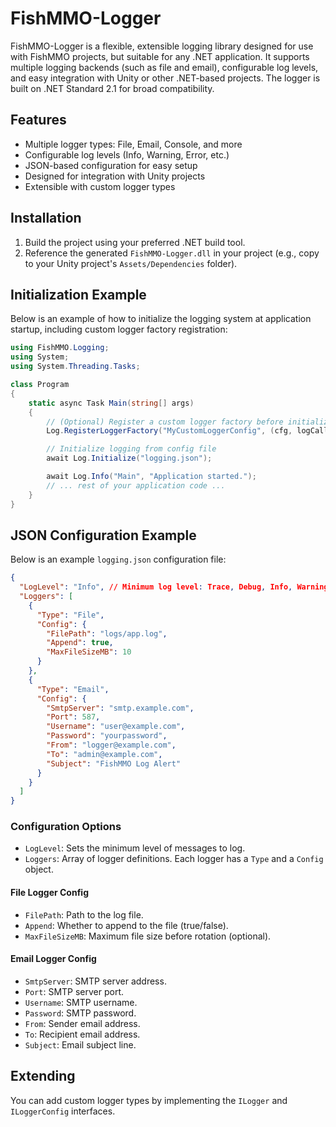 # FishMMO-Logger

FishMMO-Logger is a flexible, extensible logging library designed for use with FishMMO projects, but suitable for any .NET application. It supports multiple logging backends (such as file and email), configurable log levels, and easy integration with Unity or other .NET-based projects. The logger is built on .NET Standard 2.1 for broad compatibility.

## Features
- Multiple logger types: File, Email, Console, and more
- Configurable log levels (Info, Warning, Error, etc.)
- JSON-based configuration for easy setup
- Designed for integration with Unity projects
- Extensible with custom logger types

## Installation
1. Build the project using your preferred .NET build tool.
2. Reference the generated `FishMMO-Logger.dll` in your project (e.g., copy to your Unity project's `Assets/Dependencies` folder).


## Initialization Example
Below is an example of how to initialize the logging system at application startup, including custom logger factory registration:

```csharp
using FishMMO.Logging;
using System;
using System.Threading.Tasks;

class Program
{
    static async Task Main(string[] args)
    {
        // (Optional) Register a custom logger factory before initialization
        Log.RegisterLoggerFactory("MyCustomLoggerConfig", (cfg, logCallback) => new MyCustomLogger((MyCustomLoggerConfig)cfg, logCallback));

        // Initialize logging from config file
        await Log.Initialize("logging.json");

        await Log.Info("Main", "Application started.");
        // ... rest of your application code ...
    }
}
```

## JSON Configuration Example
Below is an example `logging.json` configuration file:

```json
{
  "LogLevel": "Info", // Minimum log level: Trace, Debug, Info, Warning, Error, Critical
  "Loggers": [
    {
      "Type": "File",
      "Config": {
        "FilePath": "logs/app.log",
        "Append": true,
        "MaxFileSizeMB": 10
      }
    },
    {
      "Type": "Email",
      "Config": {
        "SmtpServer": "smtp.example.com",
        "Port": 587,
        "Username": "user@example.com",
        "Password": "yourpassword",
        "From": "logger@example.com",
        "To": "admin@example.com",
        "Subject": "FishMMO Log Alert"
      }
    }
  ]
}
```

### Configuration Options
- `LogLevel`: Sets the minimum level of messages to log.
- `Loggers`: Array of logger definitions. Each logger has a `Type` and a `Config` object.

#### File Logger Config
- `FilePath`: Path to the log file.
- `Append`: Whether to append to the file (true/false).
- `MaxFileSizeMB`: Maximum file size before rotation (optional).

#### Email Logger Config
- `SmtpServer`: SMTP server address.
- `Port`: SMTP server port.
- `Username`: SMTP username.
- `Password`: SMTP password.
- `From`: Sender email address.
- `To`: Recipient email address.
- `Subject`: Email subject line.

## Extending
You can add custom logger types by implementing the `ILogger` and `ILoggerConfig` interfaces.
